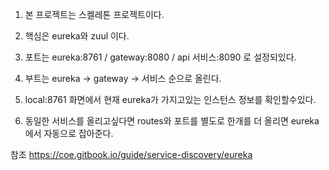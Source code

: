1. 본 프로젝트는 스켈레톤 프로젝트이다.

2. 핵심은 eureka와 zuul 이다.

3. 포트는 eureka:8761 / gateway:8080 / api 서비스:8090 로 설정되있다.

4. 부트는 eureka -> gateway -> 서비스 순으로 올린다.

5. local:8761 화면에서 현재 eureka가 가지고있는 인스턴스 정보를 확인할수있다. 

6. 동일한 서비스를 올리고싶다면 routes와 포트를 별도로 한개를 더 올리면 eureka에서 자동으로 잡아준다.


참조
https://coe.gitbook.io/guide/service-discovery/eureka